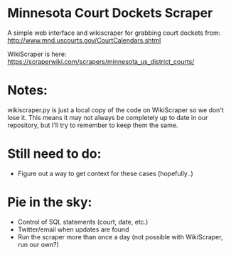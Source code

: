 # Minnesota Court Dockets Scraper

A simple web interface and wikiscraper for grabbing court dockets from: http://www.mnd.uscourts.gov/CourtCalendars.shtml

WikiScraper is here: https://scraperwiki.com/scrapers/minnesota_us_district_courts/

# Notes:
wikiscraper.py is just a local copy of the code on WikiScraper so we don't lose it. This means it may not always be completely up to date in our repository, but I'll try to remember to keep them the same.

# Still need to do:
- Figure out a way to get context for these cases (hopefully..)

# Pie in the sky:
- Control of SQL statements (court, date, etc.)
- Twitter/email when updates are found
- Run the scraper more than once a day (not possible with WikiScraper, run our own?)